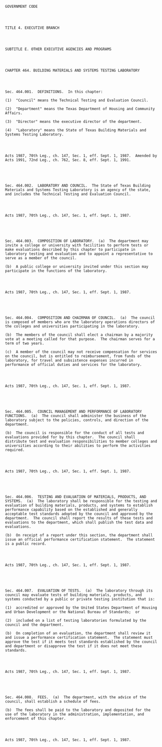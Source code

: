 ﻿
    
    
    	
    					
    
    
    GOVERNMENT CODE
    
      
    
    
    TITLE 4. EXECUTIVE BRANCH
    
      
    
    
    SUBTITLE E. OTHER EXECUTIVE AGENCIES AND PROGRAMS
    
      
    
    
    CHAPTER 464. BUILDING MATERIALS AND SYSTEMS TESTING LABORATORY
    
      
    
    
    Sec. 464.001.  DEFINITIONS.  In this chapter:
    
    (1)  "Council" means the Technical Testing and Evaluation Council.
    
    (2)  "Department" means the Texas Department of Housing and Community Affairs.
    
    (3)  "Director" means the executive director of the department.
    
    (4)  "Laboratory" means the State of Texas Building Materials and Systems Testing Laboratory.
    
    
    
    
    Acts 1987, 70th Leg., ch. 147, Sec. 1, eff. Sept. 1, 1987.  Amended by Acts 1991, 72nd Leg., ch. 762, Sec. 8, eff. Sept. 1, 1991.
    
    
    
    
    
    Sec. 464.002.  LABORATORY AND COUNCIL.  The State of Texas Building Materials and Systems Testing Laboratory is an agency of the state, and includes the Technical Testing and Evaluation Council.
    
    
    
    
    Acts 1987, 70th Leg., ch. 147, Sec. 1, eff. Sept. 1, 1987.
    
    
    
    
    
    Sec. 464.003.  COMPOSITION OF LABORATORY.  (a)  The department may invite a college or university with facilities to perform tests or make evaluations described by this chapter to participate in laboratory testing and evaluation and to appoint a representative to serve as a member of the council.
    
    (b)  A public college or university invited under this section may participate in the functions of the laboratory.
    
    
    
    
    Acts 1987, 70th Leg., ch. 147, Sec. 1, eff. Sept. 1, 1987.
    
    
    
    
    
    Sec. 464.004.  COMPOSITION AND CHAIRMAN OF COUNCIL.  (a)  The council is composed of members who are the laboratory operations directors of the colleges and universities participating in the laboratory.
    
    (b)  The members of the council shall elect a chairman by a majority vote at a meeting called for that purpose.  The chairman serves for a term of two years.
    
    (c)  A member of the council may not receive compensation for services on the council, but is entitled to reimbursement, from funds of the laboratory, for travel and subsistence expenses incurred in performance of official duties and services for the laboratory.
    
    
    
    
    Acts 1987, 70th Leg., ch. 147, Sec. 1, eff. Sept. 1, 1987.
    
    
    
    
    
    Sec. 464.005.  COUNCIL MANAGEMENT AND PERFORMANCE OF LABORATORY FUNCTIONS.  (a)  The council shall administer the business of the laboratory subject to the policies, controls, and direction of the department.
    
    (b)  The council is responsible for the conduct of all tests and evaluations provided for by this chapter.  The council shall distribute test and evaluation responsibilities to member colleges and universities according to their abilities to perform the activities required.
    
    
    
    
    Acts 1987, 70th Leg., ch. 147, Sec. 1, eff. Sept. 1, 1987.
    
    
    
    
    
    Sec. 464.006.  TESTING AND EVALUATION OF MATERIALS, PRODUCTS, AND SYSTEMS.  (a)  The laboratory shall be responsible for the testing and evaluation of building materials, products, and systems to establish performance capability based on the established and generally acceptable test standards adopted by the council and approved by the department.  The council shall report the results of these tests and evaluations to the department, which shall publish the test data and evaluations.
    
    (b)  On receipt of a report under this section, the department shall issue an official performance certification statement.  The statement is a public record.
    
    
    
    
    Acts 1987, 70th Leg., ch. 147, Sec. 1, eff. Sept. 1, 1987.
    
    
    
    
    
    Sec. 464.007.  EVALUATION OF TESTS.  (a)  The laboratory through its council may evaluate tests of building materials, products, and systems conducted by a public or private testing institution that is:
    
    (1)  accredited or approved by the United States Department of Housing and Urban Development or the National Bureau of Standards;  or
    
    (2)  included on a list of testing laboratories formulated by the council and the department.
    
    (b)  On completion of an evaluation, the department shall review it and issue a performance certification statement.  The statement must approve the test if it meets test standards established by the council and department or disapprove the test if it does not meet these standards.
    
    
    
    
    Acts 1987, 70th Leg., ch. 147, Sec. 1, eff. Sept. 1, 1987.
    
    
    
    
    
    Sec. 464.008.  FEES.  (a)  The department, with the advice of the council, shall establish a schedule of fees.
    
    (b)  The fees shall be paid to the laboratory and deposited for the use of the laboratory in the administration, implementation, and enforcement of this chapter.
    
    
    
    
    Acts 1987, 70th Leg., ch. 147, Sec. 1, eff. Sept. 1, 1987.
    
    
    
    
    				
